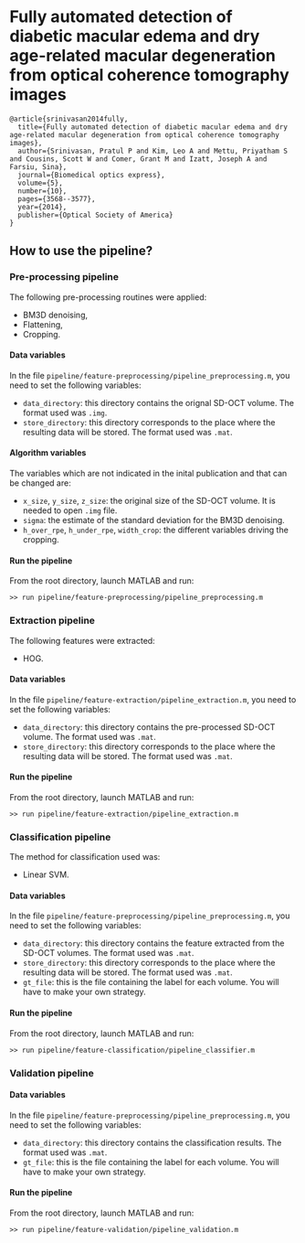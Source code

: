 Fully automated detection of diabetic macular edema and dry age-related macular degeneration from optical coherence tomography images
=====================================================================================================================================

```
@article{srinivasan2014fully,
  title={Fully automated detection of diabetic macular edema and dry age-related macular degeneration from optical coherence tomography images},
  author={Srinivasan, Pratul P and Kim, Leo A and Mettu, Priyatham S and Cousins, Scott W and Comer, Grant M and Izatt, Joseph A and Farsiu, Sina},
  journal={Biomedical optics express},
  volume={5},
  number={10},
  pages={3568--3577},
  year={2014},
  publisher={Optical Society of America}
}
```

How to use the pipeline?
-------

### Pre-processing pipeline

The following pre-processing routines were applied:

- BM3D denoising,
- Flattening,
- Cropping.

#### Data variables

In the file `pipeline/feature-preprocessing/pipeline_preprocessing.m`, you need to set the following variables:

- `data_directory`: this directory contains the orignal SD-OCT volume. The format used was `.img`.
- `store_directory`: this directory corresponds to the place where the resulting data will be stored. The format used was `.mat`.

#### Algorithm variables

The variables which are not indicated in the inital publication and that can be changed are:

- `x_size`, `y_size`, `z_size`: the original size of the SD-OCT volume. It is needed to open `.img` file.
- `sigma`: the estimate of the standard deviation for the BM3D denoising.
- `h_over_rpe`, `h_under_rpe`, `width_crop`: the different variables driving the cropping. 

#### Run the pipeline

From the root directory, launch MATLAB and run:

```
>> run pipeline/feature-preprocessing/pipeline_preprocessing.m
```

### Extraction pipeline

The following features were extracted:

- HOG.

#### Data variables

In the file `pipeline/feature-extraction/pipeline_extraction.m`, you need to set the following variables:

- `data_directory`: this directory contains the pre-processed SD-OCT volume. The format used was `.mat`.
- `store_directory`: this directory corresponds to the place where the resulting data will be stored. The format used was `.mat`.

#### Run the pipeline

From the root directory, launch MATLAB and run:

```
>> run pipeline/feature-extraction/pipeline_extraction.m
```

### Classification pipeline

The method for classification used was:

- Linear SVM.

#### Data variables

In the file `pipeline/feature-preprocessing/pipeline_preprocessing.m`, you need to set the following variables:

- `data_directory`: this directory contains the feature extracted from the SD-OCT volumes. The format used was `.mat`.
- `store_directory`: this directory corresponds to the place where the resulting data will be stored. The format used was `.mat`.
- `gt_file`: this is the file containing the label for each volume. You will have to make your own strategy.

#### Run the pipeline

From the root directory, launch MATLAB and run:

```
>> run pipeline/feature-classification/pipeline_classifier.m
```

### Validation pipeline

#### Data variables

In the file `pipeline/feature-preprocessing/pipeline_preprocessing.m`, you need to set the following variables:

- `data_directory`: this directory contains the classification results. The format used was `.mat`.
- `gt_file`: this is the file containing the label for each volume. You will have to make your own strategy.

#### Run the pipeline

From the root directory, launch MATLAB and run:

```
>> run pipeline/feature-validation/pipeline_validation.m
```
